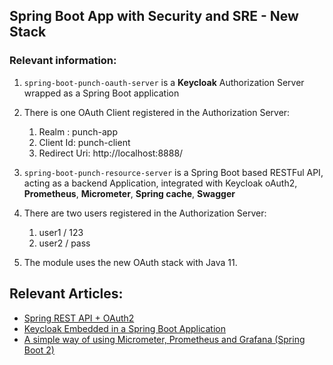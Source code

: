 ## Spring Boot App with Security and SRE - New Stack

### Relevant information:

1. `spring-boot-punch-oauth-server` is a **Keycloak** Authorization Server wrapped as a Spring Boot application
2. There is one OAuth Client registered in the Authorization Server:
   1. Realm : punch-app
   2. Client Id: punch-client
   3. Redirect Uri: http://localhost:8888/
3. `spring-boot-punch-resource-server` is a Spring Boot based RESTFul API, acting as a backend Application, integrated with Keycloak oAuth2, **Prometheus**,  **Micrometer**, **Spring cache**, **Swagger**

4. There are two users registered in the Authorization Server:
   1. user1 / 123
   2. user2 / pass
5. The module uses the new OAuth stack with Java 11.

## Relevant Articles:

- [Spring REST API + OAuth2](https://www.baeldung.com/rest-api-spring-oauth2-angular)
- [Keycloak Embedded in a Spring Boot Application](https://www.baeldung.com/keycloak-embedded-in-spring-boot-app)
- [A simple way of using Micrometer, Prometheus and Grafana (Spring Boot 2)](https://www.north-47.com/knowledge-base/a-simple-way-of-using-micrometer-prometheus-and-grafana-spring-boot-2/)
